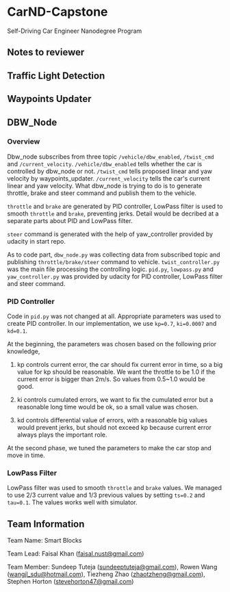 # CarND-Capstone
Self-Driving Car Engineer Nanodegree Program
## Notes to reviewer 
   
## Traffic Light Detection


## Waypoints Updater


## DBW_Node

### Overview

Dbw\_node subscribes from three topic ```/vehicle/dbw_enabled```, ```/twist_cmd``` and ```/current_velocity```. ```/vehicle/dbw_enabled``` tells whether the car is controlled by dbw\_node or not. ```/twist_cmd``` tells proposed linear and yaw velocity by waypoints\_updater. ```/current_velocity``` tells the car's current linear and yaw velocity.
What dbw\_node is trying to do is to generate throttle, brake and steer command and publish them to the vehicle.

```throttle``` and ```brake``` are generated by PID controller, LowPass filter is used to smooth ```throttle``` and ```brake```, preventing jerks. Detail would be decribed at a separate parts about PID and LowPass filter.

```steer``` command is generated with the help of yaw_controller provided by udacity in start repo. 

As to code part, ```dbw_node.py``` was collecting data from subscribed topic and publishing ```throttle/brake/steer``` command to vehicle. ```twist_controller.py``` was the main file processing the controlling logic. ```pid.py```, ```lowpass.py``` and ```yaw_controller.py``` was provided by udacity for PID controller, LowPass filter and steer command. 

### PID Controller

Code in ```pid.py``` was not changed at all. Appropriate parameters was used to create PID controller. In our implementation, we use ```kp=0.7```, ```ki=0.0007``` and ```kd=0.1```. 

At the beginning, the parameters was chosen based on the following prior knowledge, 

1) kp controls current error, the car should fix current error in time, so a big value for kp should be reasonable. We want the throttle to be 1.0 if the current error is bigger than 2m/s. So values from 0.5~1.0 would be good.

2) ki controls cumulated errors, we want to fix the cumulated error but a reasonable long time would be ok, so a small value was chosen.

3) kd controls differential value of errors, with a reasonable big values would prevent jerks, but should not exceed kp because current error always plays the important role.

At the second phase, we tuned the parameters to make the car stop and move in time.     

### LowPass Filter

LowPass filter was used to smooth ```throttle``` and ```brake``` values. We managed to use 2/3 current value and 1/3 previous values by setting ```ts=0.2``` and ```tau=0.1```. The values works well with simulator.

## Team Information
Team Name: Smart Blocks

Team Lead: Faisal Khan (faisal.nust@gmail.com)

Team Member: Sundeep Tuteja (sundeeptuteja@gmail.com), Rowen Wang (wangjl_sdu@hotmail.com), Tiezheng Zhao (zhaotzheng@gmail.com), Stephen Horton (stevehorton47@gmail.com)
 